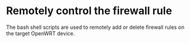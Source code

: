 # Remotely control the firewall rule
The bash shell scripts are used to remotely add or delete firewall rules on the target OpenWRT device.
